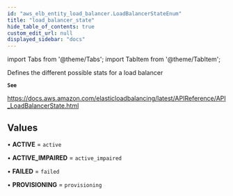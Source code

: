 ```yaml
---
id: "aws_elb_entity_load_balancer.LoadBalancerStateEnum"
title: "load_balancer_state"
hide_table_of_contents: true
custom_edit_url: null
displayed_sidebar: "docs"
---
```


import Tabs from '@theme/Tabs';
import TabItem from '@theme/TabItem';

Defines the different possible stats for a load balancer

**`See`**

https://docs.aws.amazon.com/elasticloadbalancing/latest/APIReference/API_LoadBalancerState.html

## Values

• **ACTIVE** = `active`

• **ACTIVE\_IMPAIRED** = `active_impaired`

• **FAILED** = `failed`

• **PROVISIONING** = `provisioning`
